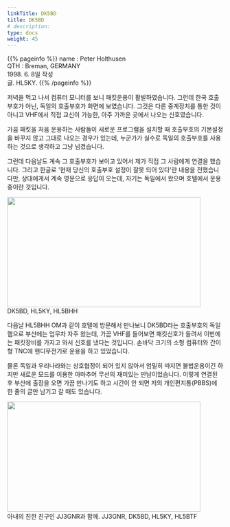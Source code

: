 ```yaml
---
linkTitle: DK5BD
title: DK5BD
# description: 
type: docs
weight: 45
---
```

{{% pageinfo %}}
name : Peter Holthusen<br>
QTH   : Breman, GERMANY<br>
1998. 6. 8일 작성<br>
글. HL5KY.
{{% /pageinfo %}}

저녁을 먹고 나서 컴퓨터 모니터를 보니 패킷운용이 활발하였습니다. 그런데 한국 호출부호가 아닌, 독일의 호출부호가 화면에 보였습니다. 그것은 다른 중계장치를 통한 것이 아니고 VHF에서 직접 교신이 가능한, 아주 가까운 곳에서 나오는 신호였습니다.

가끔 패킷을 처음 운용하는 사람들이 새로운 프로그램을 설치할 때 호출부호의 기본설정을 바꾸지 않고 그대로 나오는 경우가 있는데, 누군가가 실수로 독일의 호출부호를 사용하는 것으로 생각하고 그냥 넘겼습니다.

그런데 다음날도 계속 그 호출부호가 보이고 있어서 제가 직접 그 사람에게 연결을 했습니다. 그리고 한글로 '현재 당신의 호출부호 설정이 잘못 되어 있다'란 내용을 전했습니다만, 상대에게서 계속 영문으로 응답이 오는데, 자기는 독일에서 왔으며 호텔에서 운용중이란 것입니다.

<img src="/friendship/img/dk5bd_1.jpeg" style="width:450px;height:256"><br>
DK5BD, HL5KY, HL5BHH

 다음날 HL5BHH OM과 같이 호텔에 방문해서 만나보니 DK5BD라는 호출부호의 독일햄으로 부산에는 업무차 자주 왔는데, 가끔 VHF를 들어보면 패킷신호가 들려서 이번에는 패킷장비를 가지고 와서 신호를 냈다는 것입니다. 손바닥 크기의 소형 컴퓨터와 간이형 TNC에 핸디무전기로 운용을 하고 있었습니다.

물론 독일과 우리나라와는 상호협정이 되어 있지 않아서 엄밀히 따지면 불법운용이긴 하지만 새로운 모드를 이용한 아마추어 무선의 재미있는 만남이었습니다. 이렇게 연결된 후 부산에 출장을 오면 가끔 만나기도 하고 시간이 안 되면 저의 개인편지통(PBBS)에 한 줄의 글만 남기고 갈 때도 있습니다.

<img src="/friendship/img/dk5bd_2.jpeg" style="width:450px;height:256"><br>
아내의 친한 친구인 JJ3GNR과 함께. JJ3GNR, DK5BD, HL5KY, HL5BTF

